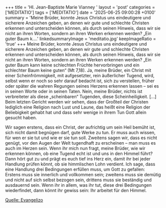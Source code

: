 +++
title = 'Hl. Jean-Baptiste Marie Vianney  '
layout = 'post'
categories = ['MEDITATIO']
tags = ['MEDITATIO']
date = '2025-06-25 09:00:28 +0100'
summary = 'Meine Brüder, konnte Jesus Christus uns eindeutigere und sicherere Anzeichen geben, an denen wir gute und schlechte Christen erkennen und unterscheiden können, als durch seinen Hinweis, dass wir sie nicht an ihren Worten, sondern an ihren Werken erkennen werden? „Ein guter Baum k....'
linkedsummaryImage = 'meditatio.jpg'
keepImageRatio = 'true'
+++
Meine Brüder, konnte Jesus Christus uns eindeutigere und sicherere Anzeichen geben, an denen wir gute und schlechte Christen erkennen und unterscheiden können, als durch seinen Hinweis, dass wir sie nicht an ihren Worten, sondern an ihren Werken erkennen werden? „Ein guter Baum kann keine schlechten Früchte hervorbringen und ein schlechter Baum keine guten“ (Mt 7,18).<!--more--> Ja, meine Brüder, ein Christ mit einer Scheinfrömmigkeit, mit aufgesetzter, rein äußerlicher Tugend, wird, selbst wenn er noch so sehr darauf bedacht ist, sich zu verstellen, früher oder später die wahren Regungen seines Herzens erkennen lassen – sei es in seinen Worte oder in seinen Taten. Nein, meine Brüder, nichts ist verbreiteter als diese „scheinbaren“ Tugenden, diese Scheinheiligkeit. […] Beim letzten Gericht werden wir sehen, dass der Großteil der Christen lediglich eine Religion nach Lust und Laune, das heißt eine Religion der Beliebigkeit gehabt hat und dass sehr wenige in ihrem Tun Gott allein gesucht haben.
 
Wir sagen erstens, dass ein Christ, der aufrichtig um sein Heil bemüht ist, sich nicht damit begnügen darf, gute Werke zu tun. Er muss auch wissen, für wen er sie tut und wie er sie tun soll. Zweitens sagen wir, dass es nicht genügt, vor den Augen der Welt tugendhaft zu erscheinen – man muss es auch im Herzen sein. Wenn ihr mich nun fragt, meine Brüder, wie wir erkennen können, ob eine Tugend echt ist und uns in den Himmel führt? Dann hört gut zu und prägt es euch tief ins Herz ein, damit ihr bei jeder Handlung prüfen könnt, ob sie himmlischen Lohn verdient. Ich sage, dass eine Handlung drei Bedingungen erfüllen muss, um Gott zu gefallen: Erstens muss sie innerlich und vollkommen sein; zweitens muss sie demütig und nicht auf sich selbst bezogen sein, drittens muss sie beständig und ausdauernd sein. Wenn ihr in allem, was ihr tut, diese drei Bedingungen wiederfindet, dann könnt ihr gewiss sein: Ihr arbeitet für den Himmel.


[Quelle: Evangelizo](https://evangeliumtagfuertag.org/DE/gospel)
